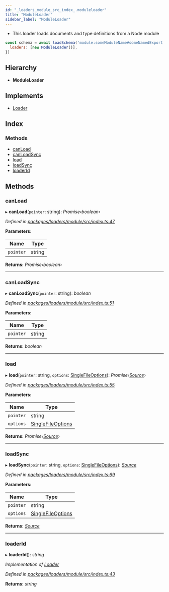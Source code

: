 ```yaml
---
id: "_loaders_module_src_index_.moduleloader"
title: "ModuleLoader"
sidebar_label: "ModuleLoader"
---
```


* This loader loads documents and type definitions from a Node module

```js
const schema = await loadSchema('module:someModuleName#someNamedExport', {
  loaders: [new ModuleLoader()],
})
```

## Hierarchy

* **ModuleLoader**

## Implements

* [Loader](../interfaces/_utils_src_index_.loader)

## Index

### Methods

* [canLoad](_loaders_module_src_index_.moduleloader.md#canload)
* [canLoadSync](_loaders_module_src_index_.moduleloader.md#canloadsync)
* [load](_loaders_module_src_index_.moduleloader.md#load)
* [loadSync](_loaders_module_src_index_.moduleloader.md#loadsync)
* [loaderId](_loaders_module_src_index_.moduleloader.md#loaderid)

## Methods

###  canLoad

▸ **canLoad**(`pointer`: string): *Promise‹boolean›*

*Defined in [packages/loaders/module/src/index.ts:47](https://github.com/ardatan/graphql-tools/blob/master/packages/loaders/module/src/index.ts#L47)*

**Parameters:**

Name | Type |
------ | ------ |
`pointer` | string |

**Returns:** *Promise‹boolean›*

___

###  canLoadSync

▸ **canLoadSync**(`pointer`: string): *boolean*

*Defined in [packages/loaders/module/src/index.ts:51](https://github.com/ardatan/graphql-tools/blob/master/packages/loaders/module/src/index.ts#L51)*

**Parameters:**

Name | Type |
------ | ------ |
`pointer` | string |

**Returns:** *boolean*

___

###  load

▸ **load**(`pointer`: string, `options`: [SingleFileOptions](../modules/_utils_src_index_.md#singlefileoptions)): *Promise‹[Source](../interfaces/_utils_src_index_.source)›*

*Defined in [packages/loaders/module/src/index.ts:55](https://github.com/ardatan/graphql-tools/blob/master/packages/loaders/module/src/index.ts#L55)*

**Parameters:**

Name | Type |
------ | ------ |
`pointer` | string |
`options` | [SingleFileOptions](../modules/_utils_src_index_.md#singlefileoptions) |

**Returns:** *Promise‹[Source](../interfaces/_utils_src_index_.source)›*

___

###  loadSync

▸ **loadSync**(`pointer`: string, `options`: [SingleFileOptions](../modules/_utils_src_index_.md#singlefileoptions)): *[Source](../interfaces/_utils_src_index_.source)*

*Defined in [packages/loaders/module/src/index.ts:69](https://github.com/ardatan/graphql-tools/blob/master/packages/loaders/module/src/index.ts#L69)*

**Parameters:**

Name | Type |
------ | ------ |
`pointer` | string |
`options` | [SingleFileOptions](../modules/_utils_src_index_.md#singlefileoptions) |

**Returns:** *[Source](../interfaces/_utils_src_index_.source)*

___

###  loaderId

▸ **loaderId**(): *string*

*Implementation of [Loader](../interfaces/_utils_src_index_.loader)*

*Defined in [packages/loaders/module/src/index.ts:43](https://github.com/ardatan/graphql-tools/blob/master/packages/loaders/module/src/index.ts#L43)*

**Returns:** *string*
